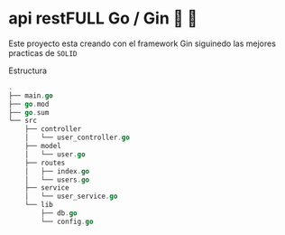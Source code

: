 # api restFULL Go / Gin 🚀 🚀

Este proyecto esta creando con el framework Gin siguinedo las mejores practicas de `SOLID`

Estructura

```go
.
├── main.go
├── go.mod
├── go.sum
└── src
    ├── controller
    │   └── user_controller.go
    ├── model
    │   └── user.go
    ├── routes
    │   ├── index.go
    │   └── users.go
    ├── service
    │   └── user_service.go
    └── lib
        ├── db.go
        └── config.go

```
